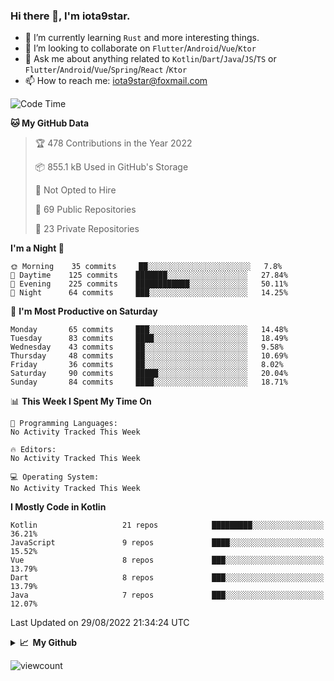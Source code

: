 ### Hi there 👋, I'm iota9star.

- 🌱 I’m currently learning `Rust` and more interesting things.
- 👯 I’m looking to collaborate on `Flutter`/`Android`/`Vue`/`Ktor`
- 💬 Ask me about anything related to `Kotlin`/`Dart`/`Java`/`JS`/`TS` or `Flutter`/`Android`/`Vue`/`Spring`/`React`
  /`Ktor`
- 📫 How to reach me: [iota9star@foxmail.com](iota9star@foxmail.com)



<!--START_SECTION:waka-->
![Code Time](http://img.shields.io/badge/Code%20Time-3%2C090%20hrs%2054%20mins-blue)

**🐱 My GitHub Data** 

> 🏆 478 Contributions in the Year 2022
 > 
> 📦 855.1 kB Used in GitHub's Storage 
 > 
> 🚫 Not Opted to Hire
 > 
> 📜 69 Public Repositories 
 > 
> 🔑 23 Private Repositories  
 > 
**I'm a Night 🦉** 

```text
🌞 Morning    35 commits     ██░░░░░░░░░░░░░░░░░░░░░░░   7.8% 
🌆 Daytime    125 commits    ███████░░░░░░░░░░░░░░░░░░   27.84% 
🌃 Evening    225 commits    ████████████░░░░░░░░░░░░░   50.11% 
🌙 Night      64 commits     ███░░░░░░░░░░░░░░░░░░░░░░   14.25%

```
📅 **I'm Most Productive on Saturday** 

```text
Monday       65 commits     ███░░░░░░░░░░░░░░░░░░░░░░   14.48% 
Tuesday      83 commits     ████░░░░░░░░░░░░░░░░░░░░░   18.49% 
Wednesday    43 commits     ██░░░░░░░░░░░░░░░░░░░░░░░   9.58% 
Thursday     48 commits     ██░░░░░░░░░░░░░░░░░░░░░░░   10.69% 
Friday       36 commits     ██░░░░░░░░░░░░░░░░░░░░░░░   8.02% 
Saturday     90 commits     █████░░░░░░░░░░░░░░░░░░░░   20.04% 
Sunday       84 commits     ████░░░░░░░░░░░░░░░░░░░░░   18.71%

```


📊 **This Week I Spent My Time On** 

```text
💬 Programming Languages: 
No Activity Tracked This Week

🔥 Editors: 
No Activity Tracked This Week

💻 Operating System: 
No Activity Tracked This Week

```

**I Mostly Code in Kotlin** 

```text
Kotlin                   21 repos            █████████░░░░░░░░░░░░░░░░   36.21% 
JavaScript               9 repos             ████░░░░░░░░░░░░░░░░░░░░░   15.52% 
Vue                      8 repos             ███░░░░░░░░░░░░░░░░░░░░░░   13.79% 
Dart                     8 repos             ███░░░░░░░░░░░░░░░░░░░░░░   13.79% 
Java                     7 repos             ███░░░░░░░░░░░░░░░░░░░░░░   12.07%

```



 Last Updated on 29/08/2022 21:34:24 UTC
<!--END_SECTION:waka-->

<details>
  <summary><b>📈&nbsp;&nbsp;My Github</b></summary>
  <br>
  <img src='https://github-profile-trophy.vercel.app/?username=iota9star'>
  <img src='https://bad-apple-github-readme.vercel.app/api?show_bg=1&username=iota9star&hide_title=true'>
  <img src='http://cr-skills-chart-widget.azurewebsites.net/api/api?username=iota9star'>
</details>


![viewcount](https://count.getloli.com/get/@iota9star?theme=rule34)
